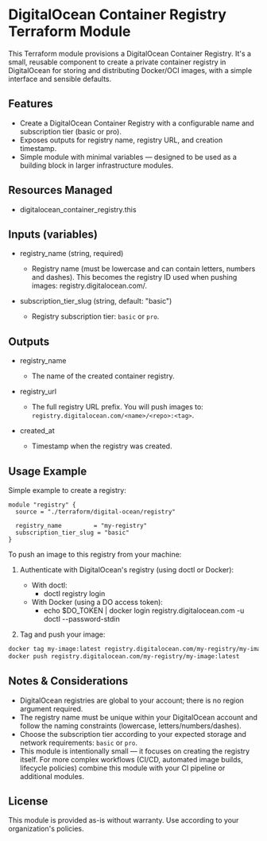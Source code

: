 # DigitalOcean Container Registry Terraform Module

This Terraform module provisions a DigitalOcean Container Registry. It's a small, reusable component to create a private container registry in DigitalOcean for storing and distributing Docker/OCI images, with a simple interface and sensible defaults.

## Features

- Create a DigitalOcean Container Registry with a configurable name and subscription tier (basic or pro).
- Exposes outputs for registry name, registry URL, and creation timestamp.
- Simple module with minimal variables — designed to be used as a building block in larger infrastructure modules.

## Resources Managed

- digitalocean_container_registry.this

## Inputs (variables)

- registry_name (string, required)
  - Registry name (must be lowercase and can contain letters, numbers and dashes). This becomes the registry ID used when pushing images: registry.digitalocean.com/<name>.

- subscription_tier_slug (string, default: "basic")
  - Registry subscription tier: `basic` or `pro`.

## Outputs

- registry_name
  - The name of the created container registry.

- registry_url
  - The full registry URL prefix. You will push images to: `registry.digitalocean.com/<name>/<repo>:<tag>`.

- created_at
  - Timestamp when the registry was created.

## Usage Example

Simple example to create a registry:

```hcl
module "registry" {
  source = "./terraform/digital-ocean/registry"

  registry_name         = "my-registry"
  subscription_tier_slug = "basic"
}
```

To push an image to this registry from your machine:

1. Authenticate with DigitalOcean's registry (using doctl or Docker):

   - With doctl:
     - doctl registry login
   - With Docker (using a DO access token):
     - echo $DO_TOKEN | docker login registry.digitalocean.com -u doctl --password-stdin

2. Tag and push your image:

```bash
docker tag my-image:latest registry.digitalocean.com/my-registry/my-image:latest
docker push registry.digitalocean.com/my-registry/my-image:latest
```

## Notes & Considerations

- DigitalOcean registries are global to your account; there is no region argument required.
- The registry name must be unique within your DigitalOcean account and follow the naming constraints (lowercase, letters/numbers/dashes).
- Choose the subscription tier according to your expected storage and network requirements: `basic` or `pro`.
- This module is intentionally small — it focuses on creating the registry itself. For more complex workflows (CI/CD, automated image builds, lifecycle policies) combine this module with your CI pipeline or additional modules.

## License

This module is provided as-is without warranty. Use according to your organization's policies.

